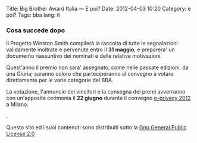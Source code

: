 Title: Big Brother Award Italia —  E poi? 
Date: 2012-04-03 10:20
Category: e poi?
Tags: bba
lang: it


###  Cosa succede dopo 

Il Progetto Winston Smith compilerà la raccolta di tutte le
segnalazioni validamente inoltrate e pervenute entro il **31 maggio**,
e preparera' un documento riassuntivo dei nominati e delle relative
motivazioni.
  
Quest'anno il premio non sara' assegnato, come nelle passate edizioni,
da una Giuria; saranno coloro che parteciperanno al convegno a votare
direttamente per le varie categorie del BBA.
  
La votazione, l'annuncio dei vincitori e la consegna dei premi
avverranno con un'apposita cerimonia il **22 giugno** durante il
convegno [ e-privacy 2012 ](http://e-privacy.winstonsmith.org) a
Milano.


.

Questo sito ed i suoi contenuti sono distribuiti sotto la [Gnu General Public License 2.0](http://www.gnu.org/licenses/gpl.html)

